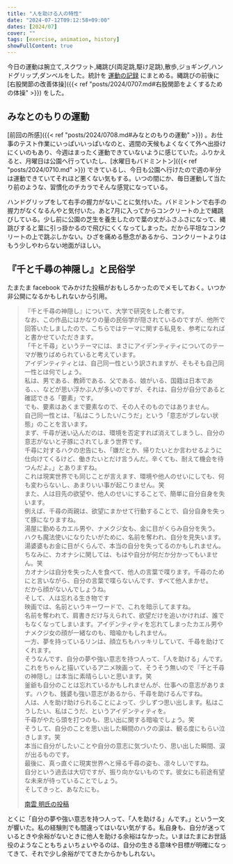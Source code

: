 ```yaml
---
title: "人を助ける人の特性"
date: "2024-07-12T09:12:58+09:00"
dates: [2024/07]
cover: ""
tags: [exercise, animation, history]
showFullContent: true
---
```


今日の運動は腕立て,スクワット,縄跳び(両足跳,駆け足跳),散歩,ジョギング,ハンドグリップ,ダンベルをした。統計を [運動の記録](https://docs.google.com/spreadsheets/d/1bg85QtM-LciUgey8I79uI7vW2PEwsP6TVdeIRVkACBg/edit?usp=sharing) にまとめる。縄跳びの前後に [右股関節の改善体操]({{< ref "posts/2024/0707.md#右股関節をよくするための体操" >}}) をした。

## みなとのもりの運動

[前回の所感]({{< ref "posts/2024/0708.md#みなとのもりの運動" >}}) 。お仕事のテスト作業にいっぱいいっぱいなのと、週間の天候もよくなくて外へ出掛けにくいのもあり、今週はまったく運動できていないように感じていた。ふりかえると、月曜日は公園へ行っていたし、[水曜日もバドミントン]({{< ref "posts/2024/0710.md" >}}) できているし、今日も公園へ行けたので週の半分は運動できていてそれほど悪くない気もする。いつの間にか、毎日運動して当たり前のような、習慣化のチカラでそんな感覚になっている。

ハンドグリップをして右手の握力がないことに気付いた。バドミントンで右手の握力がなくなるんやと気付いた。あと7月に入ってからコンクリートの上で縄跳びしている。少し前に公園の芝生を養生したので葉の丈がふさふさになって、縄跳びすると葉に引っ掛かるので飛びにくくなってしまった。だから平坦なコンクリートの上で跳ぶしかない。ひざを痛める懸念があるから、コンクリートよりはもう少しやわらない地面がほしい。

## 『千と千尋の神隠し』と民俗学

たまたま facebook でみかけた投稿がおもしろかったのでメモしておく。いつか非公開になるかもしれないから引用。

> 『千と千尋の神隠し』について、大学で研究をした者です。<br />
> なお、この作品にはかなりの量の民俗学が隠されているのですが、他所で回答いたしましたので、こちらではテーマに関する私見を、参考になればと書かせていただきます。<br />
> 「千と千尋」というテーマには、まさにアイデンティティについてのテーマが散りばめられていると考えています。<br />
> アイデンティティとは、自己同一性という訳されますが、そもそも自己同一性とは何でしょう。<br />
> 私は、男である、教師である、父である、娘がいる、国籍は日本である、、、などが思い浮かぶ人が多いのですが、それは、自分が自分であると確認できる「要素」です。<br />
> でも、要素はあくまで要素なので、その人そのものではありません。<br />
> 自己同一性とは、「私はこうしたい/こうだ」という「意志がブレない状態」のことを言います。<br />
> まず、千尋が迷い込んだのは、環境を否定すれば消えてしまうし、自分の意志がないと子豚にされてしまう世界です。<br />
> 千尋に対するハクの忠告にも、「嫌だとか、帰りたいとか言わせるように仕向けてくるけど、働きたいとだけ言うんだ。辛くても、耐えて機会を待つんだよ。」とありますね。<br />
> これは現実世界でも同じことが言えます、環境や他人のせいにしても、何も変わらないし、あまりいい事が起こりません。笑<br />
> また、人は目先の欲望や、他人のせいにすることで、簡単に自分自身を失います。<br />
> 例えば、千尋の両親は、欲望にまかせて行動することで、自分自身を失って豚になりますね。<br />
> 湯屋に勤めるカエル男や、ナメクジ女も、金に目がくらみ自分を失う。<br />
> ハクも魔法使いになりたいがために、名前を奪われ、自分を見失います。<br />
> 湯婆婆もお金に目がくらんで、本当の自分を失ってるのかもしれません。<br />
> ちなみに、カオナシに関しては、もはや自分が何だか分かってもいません。笑<br />
> カオナシは自分を失った人を食べて、他人の言葉で喋ります。千尋のためにと言いながら、自分の言葉で喋らないんです、すべて他人まかせ。<br />
> だから顔がないんでしょうね。<br />
> そして、人は忘れる生き物です<br />
> 映画では、名前というキーワードで、これを暗示してますね。<br />
> 名前を奪われて、肩書きだけ与えられて、欲望だけを追いかければ、誰でもなくなってしまいます。アイデンティティを忘れてしまったカエル男やナメクジ女の顔が一緒なのも、暗喩かもしれません。<br />
> 一方、夢を持っているリンは、顔立ちもハッキリしていて、千尋を助けてくれます。<br />
> そうなんです、自分の夢や強い意志を持つ人って、「人を助ける」んです。<br />
> これをちゃんと描いているアニメ映画って、そうそう無いので『千と千尋の神隠し』は本当に素晴らしいと思います。笑<br />
> 釜爺も自分のことは忘れているかもしれませんが、仕事への意志があります。ハクも、銭婆も強い意志があるから、千尋を助けるんですね。<br />
> 人は、人を助け助けられることによって、少しずつ思い出します。私はこうしたい、私はこうだ、というアイデンティティを。<br />
> 千尋がやたら頭を打つのも、思い出に関する暗喩でしょう。笑<br />
> そうして、自分のことを思い出した瞬間のハクの涙は、観る度にもらい泣きします。笑<br />
> 本当に自分がしたいことや自分の意志に気づいたり、思い出した瞬間、涙が出るものです。<br />
> 最後に、真っ直ぐに現実世界へと帰る千尋の姿も、凛々しいですね。<br />
> 自分という過去は大切ですが、振り向かないものです。彼女にも前途有望な未来が待っていることでしょう。<br />
> そしてきっと、あなたにも。<br />
> 
> [南雲 明氏の投稿](https://www.facebook.com/permalink.php?story_fbid=pfbid0M61N386aGhw6xQxReeEVhaLSiHV53YkNKwP6BqZSY35jKWxboqrgLjNaLVdiDCqgl&id=100002056692842)

とくに「自分の夢や強い意志を持つ人って、「人を助ける」んです。」という一文が響いた。私の経験則でも間違ってはいない気がする。私自身も、自分が迷っているときや余裕がないときに他人を助ける余裕はなかった。いまはたまにお世話役のようなこともちょいちょいやるのは、自分の生きる意味や目標が明確になってきて、それで少し余裕がでてきたからかもしれない。
